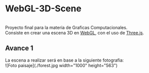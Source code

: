 # WebGL-3D-Scene
\
Proyecto final para la materia de Graficas Computacionales.\
Consiste en crear una escena 3D en [WebGL](https://get.webgl.org), con el uso de [Three.js](https://threejs.org).
## Avance 1
La escena a realizar será en base a la siguiente fotografia:\
![Foto paisaje](./forest.jpg width="1000" height="563")
